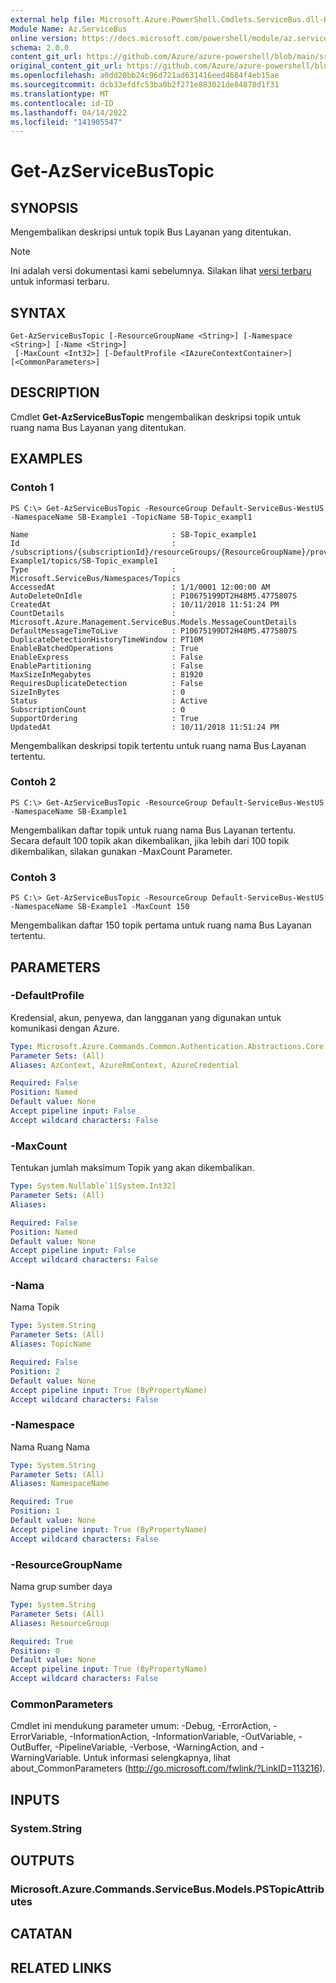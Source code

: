 ```yaml
---
external help file: Microsoft.Azure.PowerShell.Cmdlets.ServiceBus.dll-Help.xml
Module Name: Az.ServiceBus
online version: https://docs.microsoft.com/powershell/module/az.servicebus/get-azservicebustopic
schema: 2.0.0
content_git_url: https://github.com/Azure/azure-powershell/blob/main/src/ServiceBus/ServiceBus/help/Get-AzServiceBusTopic.md
original_content_git_url: https://github.com/Azure/azure-powershell/blob/main/src/ServiceBus/ServiceBus/help/Get-AzServiceBusTopic.md
ms.openlocfilehash: a0dd20bb24c96d721ad631416eed4684f4eb15ae
ms.sourcegitcommit: dcb33efdfc53ba0b2f271e883021de84878d1f31
ms.translationtype: MT
ms.contentlocale: id-ID
ms.lasthandoff: 04/14/2022
ms.locfileid: "141905547"
---
```

# Get-AzServiceBusTopic

## SYNOPSIS
Mengembalikan deskripsi untuk topik Bus Layanan yang ditentukan.

> [!NOTE]
>Ini adalah versi dokumentasi kami sebelumnya. Silakan lihat [versi terbaru](/powershell/module/az.servicebus/get-azservicebustopic) untuk informasi terbaru.

## SYNTAX

```
Get-AzServiceBusTopic [-ResourceGroupName <String>] [-Namespace <String>] [-Name <String>]
 [-MaxCount <Int32>] [-DefaultProfile <IAzureContextContainer>] [<CommonParameters>]
```

## DESCRIPTION
Cmdlet **Get-AzServiceBusTopic** mengembalikan deskripsi topik untuk ruang nama Bus Layanan yang ditentukan.

## EXAMPLES

### Contoh 1
```
PS C:\> Get-AzServiceBusTopic -ResourceGroup Default-ServiceBus-WestUS -NamespaceName SB-Example1 -TopicName SB-Topic_exampl1

Name                                : SB-Topic_example1
Id                                  : /subscriptions/{subscriptionId}/resourceGroups/{ResourceGroupName}/providers/Microsoft.ServiceBus/namespaces/SB-Example1/topics/SB-Topic_example1
Type                                : Microsoft.ServiceBus/Namespaces/Topics
AccessedAt                          : 1/1/0001 12:00:00 AM
AutoDeleteOnIdle                    : P10675199DT2H48M5.4775807S
CreatedAt                           : 10/11/2018 11:51:24 PM
CountDetails                        : Microsoft.Azure.Management.ServiceBus.Models.MessageCountDetails
DefaultMessageTimeToLive            : P10675199DT2H48M5.4775807S
DuplicateDetectionHistoryTimeWindow : PT10M
EnableBatchedOperations             : True
EnableExpress                       : False
EnablePartitioning                  : False
MaxSizeInMegabytes                  : 81920
RequiresDuplicateDetection          : False
SizeInBytes                         : 0
Status                              : Active
SubscriptionCount                   : 0
SupportOrdering                     : True
UpdatedAt                           : 10/11/2018 11:51:24 PM
```

Mengembalikan deskripsi topik tertentu untuk ruang nama Bus Layanan tertentu.

### Contoh 2
```
PS C:\> Get-AzServiceBusTopic -ResourceGroup Default-ServiceBus-WestUS -NamespaceName SB-Example1
```

Mengembalikan daftar topik untuk ruang nama Bus Layanan tertentu. Secara default 100 topik akan dikembalikan, jika lebih dari 100 topik dikembalikan, silakan gunakan -MaxCount Parameter.

### Contoh 3
```
PS C:\> Get-AzServiceBusTopic -ResourceGroup Default-ServiceBus-WestUS -NamespaceName SB-Example1 -MaxCount 150
```

Mengembalikan daftar 150 topik pertama untuk ruang nama Bus Layanan tertentu.

## PARAMETERS

### -DefaultProfile
Kredensial, akun, penyewa, dan langganan yang digunakan untuk komunikasi dengan Azure.

```yaml
Type: Microsoft.Azure.Commands.Common.Authentication.Abstractions.Core.IAzureContextContainer
Parameter Sets: (All)
Aliases: AzContext, AzureRmContext, AzureCredential

Required: False
Position: Named
Default value: None
Accept pipeline input: False
Accept wildcard characters: False
```

### -MaxCount
Tentukan jumlah maksimum Topik yang akan dikembalikan.

```yaml
Type: System.Nullable`1[System.Int32]
Parameter Sets: (All)
Aliases:

Required: False
Position: Named
Default value: None
Accept pipeline input: False
Accept wildcard characters: False
```

### -Nama
Nama Topik

```yaml
Type: System.String
Parameter Sets: (All)
Aliases: TopicName

Required: False
Position: 2
Default value: None
Accept pipeline input: True (ByPropertyName)
Accept wildcard characters: False
```

### -Namespace
Nama Ruang Nama

```yaml
Type: System.String
Parameter Sets: (All)
Aliases: NamespaceName

Required: True
Position: 1
Default value: None
Accept pipeline input: True (ByPropertyName)
Accept wildcard characters: False
```

### -ResourceGroupName
Nama grup sumber daya

```yaml
Type: System.String
Parameter Sets: (All)
Aliases: ResourceGroup

Required: True
Position: 0
Default value: None
Accept pipeline input: True (ByPropertyName)
Accept wildcard characters: False
```

### CommonParameters
Cmdlet ini mendukung parameter umum: -Debug, -ErrorAction, -ErrorVariable, -InformationAction, -InformationVariable, -OutVariable, -OutBuffer, -PipelineVariable, -Verbose, -WarningAction, and -WarningVariable. Untuk informasi selengkapnya, lihat about_CommonParameters (http://go.microsoft.com/fwlink/?LinkID=113216).

## INPUTS

### System.String

## OUTPUTS

### Microsoft.Azure.Commands.ServiceBus.Models.PSTopicAttributes

## CATATAN

## RELATED LINKS

